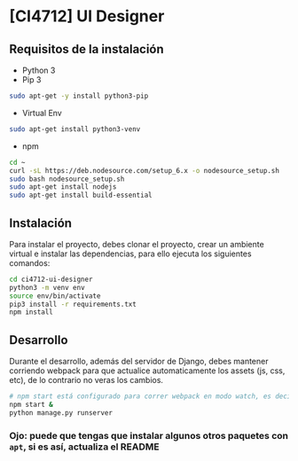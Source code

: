 # [CI4712] UI Designer

## Requisitos de la instalación

- Python 3
- Pip 3

``` bash
sudo apt-get -y install python3-pip
```
- Virtual Env

``` bash
sudo apt-get install python3-venv
```

- npm

```bash
cd ~
curl -sL https://deb.nodesource.com/setup_6.x -o nodesource_setup.sh
sudo bash nodesource_setup.sh
sudo apt-get install nodejs
sudo apt-get install build-essential
```

## Instalación

Para instalar el proyecto, debes clonar el proyecto, crear un ambiente virtual e instalar las dependencias, para ello ejecuta los siguientes comandos:

``` bash
cd ci4712-ui-designer
python3 -m venv env
source env/bin/activate
pip3 install -r requirements.txt
npm install
```

## Desarrollo

Durante el desarrollo, además del servidor de Django, debes mantener corriendo webpack para que actualice automaticamente los assets (js, css, etc), de lo contrario no veras los cambios.
```bash
# npm start está configurado para correr webpack en modo watch, es decir, cada vez que haces un cambio recompila el js y css.
npm start &
python manage.py runserver
```
### Ojo: puede que tengas que instalar algunos otros paquetes con `apt`, si es así, actualiza el README
